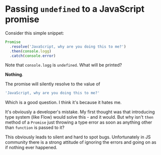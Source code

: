 # Passing `undefined` to a JavaScript promise

Consider this simple snippet:

```JavaScript
Promise
  .resolve('JavaScript, why are you doing this to me?')
  .then(console.logg)
  .catch(console.error)
```

Note that `console.logg` is `undefined`. What will be printed?

**Nothing**.

The promise will silently resolve to the value of

```JavaScript
'JavaScript, why are you doing this to me?'
```

Which is a good question. I think it's because it hates me.

It's obviously a developer's mistake. My first thought was that introducing type system (like Flow) would solve this - and it would. But why isn't `then` method of a `Promise` just throwing a type error as soon as anything other than `function` is passed to it?

This obviously leads to silent and hard to spot bugs. Unfortunately in JS community there is a strong attitude of ignoring the errors and going on as if nothing ever happened.
